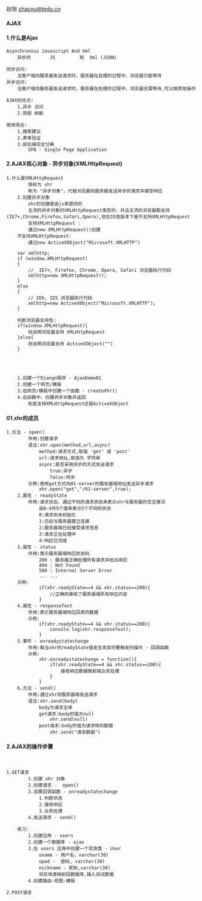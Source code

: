 赵旭
zhaoxu@tedu.cn

#### AJAX

#### 1.什么是Ajax

	Asynchronous Javascript And Xml
		异步的       JS         和  Xml (JSON)
	
	同步访问:
		当客户端向服务器发送请求时，服务器在处理的过程中，浏览器只能等待
	异步访问:
		当客户端向服务器发送请求时，服务器在处理的过程中，浏览器无需等待,可以做其他操作
	
	AJAX的优点:
		1.异步 访问
		2.局部 刷新
	
	使用场合:
		1.搜索建议
		2.表单验证
		3.前后端完全分离
			SPA - Single Page Application
#### 2.AJAX核心对象 - 异步对象(XMLHttpRequest)

```
1.什么是XMLHttpRequest
		简称为 xhr
		称为 "异步对象"，代替浏览器向服务器发送异步的请求并接受响应
	2.创建异步对象
		xhr的创建是由js来提供的
		主流的异步对象时XMLHttpRequest类型的，并且主流的浏览器都支持			  (IE7+,Chrome,Firefox,Safari,Opera),但在IE低版本下是不支持XMLHttpRequest
		支持XMLHttpRequest : 
		通过new XMLHttpRequest()创建
	不支持XMLHttpRequest:
		通过new ActiveXObject("Microsoft.XMLHTTP")
	
	var xmlhttp;
	if (window.XMLHttpRequest)
	{
		//  IE7+, Firefox, Chrome, Opera, Safari 浏览器执行代码
		xmlhttp=new XMLHttpRequest();
	}
	else
	{
		// IE6, IE5 浏览器执行代码
		xmlhttp=new ActiveXObject("Microsoft.XMLHTTP");
	}
	
	判断浏览器支持性:
	if(window.XMLHttpRequest){
		则说明浏览器支持 XMLHttpRequest
	}else{
		则说明浏览器支持 ActiveXObject("")
	}
		
```

​	

		
	
		1.创建一个Django程序 - AjaxDemo01
		2.创建一个网页/模板
		3.在网页/模板中创建一个函数 - createXhr()
		4.在函数中，创建异步对象并返回
			到底支持XMLHttpRequest还是ActiveXObject



#### 01.xhr的成员

```
1.方法 - open()
		作用:创建请求
		语法:xhr.open(method,url,async)
			method:请求方式,取值 'get' 或 'post'
			url:请求地址,取值为 字符串
			async:是否采用异步的方式发送请求
				true:异步
				false:同步
		示例:使用get方式向01-server的服务器端地址发送异步请求
			xhr.open("get","/01-server",true);
	2.属性 - readyState
		作用:请求状态，通过不同的请求状态来表示xhr与服务器的交互情况
			由0-4共5个值来表示5个不同的状态
			0:请求尚未初始化
			1:已经与服务器建立连接
			2:服务器端已经接受请求信息
			3:请求正在处理中
			4:响应已完成
	3.属性 - status
		作用:表示服务器端响应状态码
			200 : 服务器正确处理所有请求并给出响应
			404 : Not Found
			500 : Internal Server Error
			... ...
    示例:
            if(xhr.readyState==4 && xhr.status==200){
                //正确的接收了服务器端所有响应内容
            }
    4.属性 - responseText
        作用:表示服务器端响应回来的数据
        示例:
            if(xhr.readyState==4 && xhr.status==200){
                console.log(xhr.responseText);
            }
    5.事件 - onreadystatechange	
        作用:每当xhr的readyState值发生改变时要触发的操作 - 回调函数
        示例:
            xhr.onreadystatechange = function(){
                if(xhr.readyState==4 && xhr.status==200){
                    接收响应数据做前端业务处理
                }
            }
    6.方法 - send()
        作用:通过xhr向服务器端发送请求
        语法:xhr.send(body)
            body为请求主体
            get请求:body的值为null
                xhr.send(null)
            post请求:body的值为请求体的数据
                xhr.send("请求数据")
```

#### 2.AJAX的操作步骤

​	

```
1.GET请求
		1.创建 xhr 对象
		2.创建请求 -  open()
		3.设置回调函数 - onreadystatechange
			1.判断状态
			2.接收响应
			3.业务处理
		4.发送请求 - send()
```

		练习:
			1.创建应用 - users
			2.创建一个数据库 - ajax
			3.在 users 应用中创建一个实体类 - User
				uname - 用户名，varchar(30)
				upwd -  密码, varchar(30)
				nickname - 昵称,varchar(30)
				将实体类映射回数据库,插入测试数据
			4.创建路由-视图-模板
	
	2.POST请求













